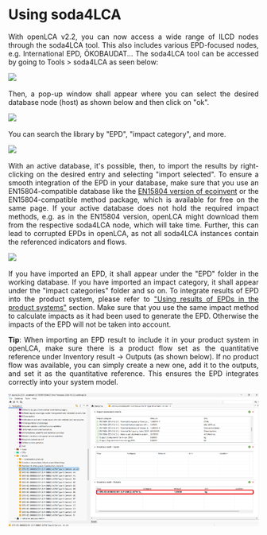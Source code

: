 # Using soda4LCA

<div style="text-align: justify;">

With openLCA v2.2, you can now access a wide range of ILCD nodes through the soda4LCA tool. This also includes various EPD-focused nodes, e.g. International EPD, ÖKOBAUDAT... The soda4LCA tool can be accessed by going to Tools > soda4LCA as seen below:

![](../media/soda4lca_1.png)

Then, a pop-up window shall appear where you can select the desired database node (host) as shown below and then click on "ok". 

![](../media/soda4lca_2.png)

You can search the library by "EPD", "impact category", and more. 

![](../media/soda4lca_3.png)

With an active database, it's possible, then, to import the results by right-clicking on the desired entry and selecting "import selected". To ensure a smooth integration of the EPD in your database, make sure that you use an EN15804-compatible database like the [EN15804 version of ecoinvent](https://nexus.openlca.org/database/EN15804%20add-on) or the EN15804-compatible method package, which is available for free on the same page. If your active database does not hold the required impact methods, e.g. as in the EN15804 version, openLCA might download them from the respective soda4LCA node, which will take time. Further, this can lead to corrupted EPDs in openLCA, as not all soda4LCA instances contain the referenced indicators and flows.


![](../media/soda4lca_4.png)

 
If you have imported an EPD, it shall appear under the "EPD" folder in the working database. If you have imported an impact category, it shall appear under the "impact categories" folder and so on. To integrate results of EPD into the product system, please refer to ["Using results of EPDs in the product systems"](./life_cycle_models.md) section. Make sure that you use the same impact method to calculate impacts as it had been used to generate the EPD. Otherwise the impacts of the EPD will not be taken into account.

**Tip**: When importing an EPD result to include it in your product system in openLCA, make sure there is a product flow set as the quantitative reference under Inventory result → Outputs (as shown below). If no product flow was available, you can simply create a new one, add it to the outputs, and set it as the quantitative reference. This ensures the EPD integrates correctly into your system model.

![](../media/soda4lca_5.png)

</div>
